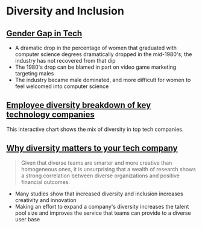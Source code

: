 # Diversity and Inclusion
## [Gender Gap in Tech](https://qz.com/911737/silicon-valleys-gender-gap-is-the-result-of-computer-game-marketing-20-years-ago/)
 - A dramatic drop in the percentage of women that graduated with computer science degrees dramatically dropped in the mid-1980's; the industry has not recovered from that dip
 - The 1980's drop can be blamed in part on video game marketing targeting males
 - The industry became male dominated, and more difficult for women to feel welcomed into computer science

 ## [Employee diversity breakdown of key technology companies](https://informationisbeautiful.net/visualizations/diversity-in-tech/)
 This interactive chart shows the mix of diversity in top tech companies.

## [Why diversity matters to your tech company](https://www.usatoday.com/story/tech/columnist/2015/07/21/why-diversity-matters-your-tech-company/30419871/)
> Given that diverse teams are smarter and more creative than homogeneous ones, it is unsurprising that a wealth of research shows a strong correlation between diverse organizations and positive financial outcomes.
- Many studies show that increased diversity and inclusion increases creativity and innovation
- Making an effort to expand a company's diversity increases the talent pool size and improves the service that teams can provide to a diverse user base